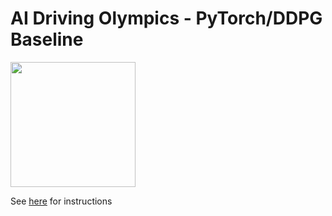 # AI Driving Olympics - PyTorch/DDPG Baseline

<a href="http://aido.duckietown.org"><img width="200" src="https://www.duckietown.org/wp-content/uploads/2018/07/AIDO-768x512.png"/></a>

See [here](http://docs.duckietown.org/DT18/AIDO/out/embodied_rl.html) for instructions
